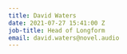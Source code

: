 ```yaml
---
title: David Waters
date: 2021-07-27 15:41:00 Z
job-title: Head of Longform
email: david.waters@novel.audio
---
```



